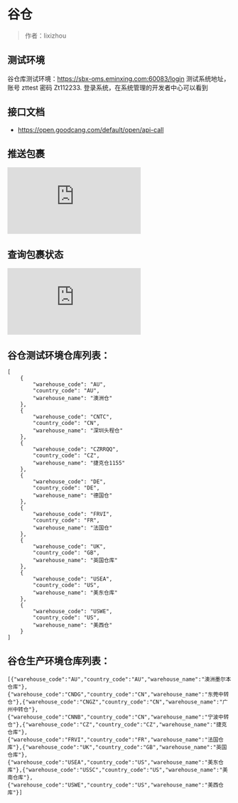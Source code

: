 # 谷仓

> 作者：lixizhou

## 测试环境
谷仓库测试环境：https://sbx-oms.eminxing.com:60083/login    测试系统地址，账号 zttest   密码 Zt112233.       登录系统，在系统管理的开发者中心可以看到

## 接口文档
- https://open.goodcang.com/default/open/api-call

## 推送包裹

![](http://showdoc.zehui.local/server/index.php?s=/api/attachment/visitFile/sign/3f2aabd237718e90f7a57154e5cdfa24&showdoc=.jpg)

## 查询包裹状态
![](http://showdoc.zehui.local/server/index.php?s=/api/attachment/visitFile/sign/e17be5a280c69b2394b19b90783e2247&showdoc=.jpg)

## 谷仓测试环境仓库列表：
```
[
    {
        "warehouse_code": "AU",
        "country_code": "AU",
        "warehouse_name": "澳洲仓"
    },
    {
        "warehouse_code": "CNTC",
        "country_code": "CN",
        "warehouse_name": "深圳头程仓"
    },
    {
        "warehouse_code": "CZRRQQ",
        "country_code": "CZ",
        "warehouse_name": "捷克仓1155"
    },
    {
        "warehouse_code": "DE",
        "country_code": "DE",
        "warehouse_name": "德国仓"
    },
    {
        "warehouse_code": "FRVI",
        "country_code": "FR",
        "warehouse_name": "法国仓"
    },
    {
        "warehouse_code": "UK",
        "country_code": "GB",
        "warehouse_name": "英国仓库"
    },
    {
        "warehouse_code": "USEA",
        "country_code": "US",
        "warehouse_name": "美东仓库"
    },
    {
        "warehouse_code": "USWE",
        "country_code": "US",
        "warehouse_name": "美西仓"
    }
]
```


## 谷仓生产环境仓库列表：
```
[{"warehouse_code":"AU","country_code":"AU","warehouse_name":"澳洲墨尔本仓库"},{"warehouse_code":"CNDG","country_code":"CN","warehouse_name":"东莞中转仓"},{"warehouse_code":"CNGZ","country_code":"CN","warehouse_name":"广州中转仓"},{"warehouse_code":"CNNB","country_code":"CN","warehouse_name":"宁波中转仓"},{"warehouse_code":"CZ","country_code":"CZ","warehouse_name":"捷克仓库"},{"warehouse_code":"FRVI","country_code":"FR","warehouse_name":"法国仓库"},{"warehouse_code":"UK","country_code":"GB","warehouse_name":"英国仓库"},{"warehouse_code":"USEA","country_code":"US","warehouse_name":"美东仓库"},{"warehouse_code":"USSC","country_code":"US","warehouse_name":"美南仓库"},{"warehouse_code":"USWE","country_code":"US","warehouse_name":"美西仓库"}]
```